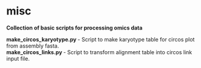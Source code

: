 # misc

<b> Collection of basic scripts for processing omics data </b>


<b> make_circos_karyotype.py </b> - Script to make karyotype table for circos plot from assembly fasta. </br>
<b> make_circos_links.py </b> - Script to transform alignment table into circos link input file. </br>
